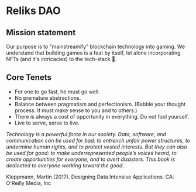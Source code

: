 # Reliks DAO

## Mission statement
Our purpose is to "mainstreamify" blockchain technology into gaming.
We understand that building games is a feat by itself, let alone
incorporating NFTs (and it's intricacies) to the tech-stack 🤯.

## Core Tenets
- For one to go fast, he must go well.
- No premature abstractions.
- Balance between pragmatism and perfectionism. (Babble your thought process. It must make sense to you and to others.)
- There is always a cost of opportunity in everything. Do not fool yourself.
- Live to serve, serve to live.

*Technology is a powerful force in our society. Data, software, and communication can
be used for bad: to entrench unfair power structures, to undermine human rights, and to protect vested interests. But they can also be used for good: to make underrepresented people’s voices heard, to create opportunities for everyone, and to avert disasters. This book is dedicated to everyone working toward the good.*

Kleppmann, Martin (2017). Designing Data Intensive Applications. CA: O'Reilly Media, Inc
